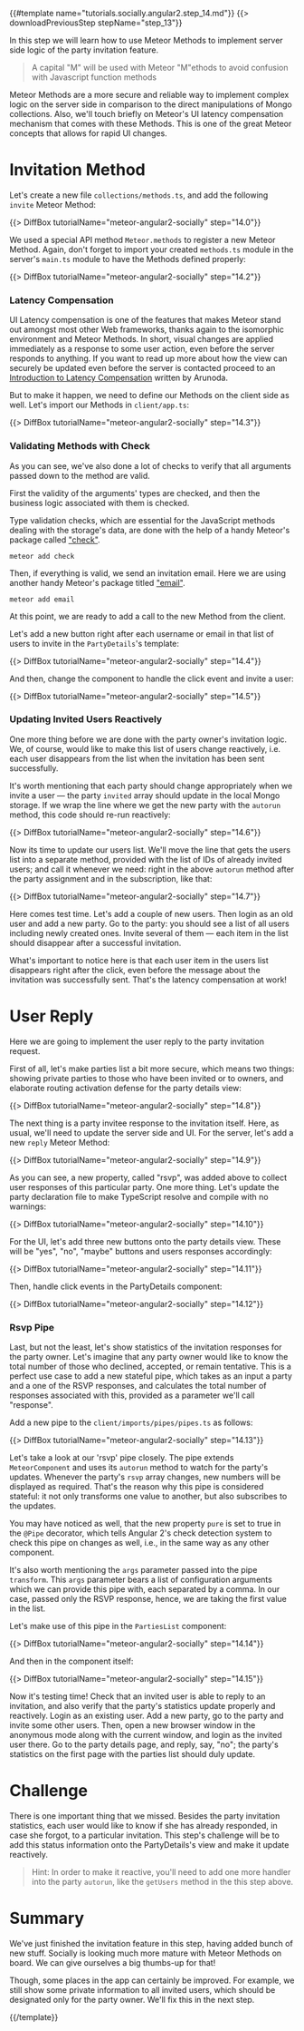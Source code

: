 {{#template name="tutorials.socially.angular2.step_14.md"}}
{{> downloadPreviousStep stepName="step_13"}}

In this step we will learn how to use Meteor Methods to
implement server side logic of the party invitation feature.

> A capital "M" will be used with Meteor "M"ethods to avoid confusion with Javascript function methods

Meteor Methods are a more secure and reliable way to
implement complex logic on the server side in comparison to the direct
manipulations of Mongo collections. Also, we'll touch briefly on
Meteor's UI latency compensation mechanism that comes with these Methods.
This is one of the great Meteor concepts that allows for rapid UI changes.

# Invitation Method

Let's create a new file `collections/methods.ts`, and add the following `invite` Meteor Method:

{{> DiffBox tutorialName="meteor-angular2-socially" step="14.0"}}

We used a special API method `Meteor.methods` to register
a new Meteor Method. Again, don't forget to import your created `methods.ts` module
in the server's `main.ts` module to have the Methods defined properly:

{{> DiffBox tutorialName="meteor-angular2-socially" step="14.2"}}

### Latency Compensation

UI Latency compensation is one of the features that makes Meteor stand out amongst most other Web frameworks, thanks again to the isomorphic environment and Meteor Methods.
In short, visual changes are applied immediately as a response to some user action,
even before the server responds to anything. If you want to read up more about how the view can securely be updated
even before the server is contacted proceed to an [Introduction to Latency Compensation](https://meteorhacks.com/introduction-to-latency-compensation) written by Arunoda.

But to make it happen, we need to define our Methods on the client side as well. Let's import our Methods in `client/app.ts`:

{{> DiffBox tutorialName="meteor-angular2-socially" step="14.3"}}

### Validating Methods with Check

As you can see, we've also done a lot of checks to verify that
all arguments passed down to the method are valid.

First the validity of the arguments' types are checked, and then
the business logic associated with them is checked.

Type validation checks, which are essential for the JavaScript methods dealing with the storage's data,
are done with the help of a handy Meteor's package called ["check"](https://atmospherejs.com/meteor/check).

    meteor add check

Then, if everything is valid, we send an invitation email.
Here we are using another handy Meteor's package titled ["email"](https://atmospherejs.com/meteor/email).

    meteor add email

At this point, we are ready to add a call to the new Method from the client.

Let's add a new button right after each username or email in that
list of users to invite in the `PartyDetails`'s template:

{{> DiffBox tutorialName="meteor-angular2-socially" step="14.4"}}

And then, change the component to handle the click event and invite a user:

{{> DiffBox tutorialName="meteor-angular2-socially" step="14.5"}}

### Updating Invited Users Reactively

One more thing before we are done with the party owner's invitation
logic. We, of course, would like to make this list of users
change reactively, i.e. each user disappears from the list
when the invitation has been sent successfully.

It's worth mentioning that each party should change appropriately
when we invite a user — the party `invited` array should update
in the local Mongo storage. If we wrap the line where
we get the new party with the `autorun` method, this code should
re-run reactively:

{{> DiffBox tutorialName="meteor-angular2-socially" step="14.6"}}

Now its time to update our users list.
We'll move the line that gets the users list into a
separate method, provided with the list of IDs of already invited users;
and call it whenever we need: right in the above `autorun` method after the party assignment and in the subscription, like that:

{{> DiffBox tutorialName="meteor-angular2-socially" step="14.7"}}

Here comes test time. Let's add a couple of new users.
Then login as an old user and add a new party.
Go to the party: you should see a list of all users including
newly created ones. Invite several of them — each item in the list
should disappear after a successful invitation.

What's important to notice here is that each user item in the users list
disappears right after the click, even before the message about
the invitation was successfully sent. That's the latency compensation at work!

# User Reply

Here we are going to implement the user reply to the party invitation request.

First of all, let's make parties list a bit more secure,
which means two things: showing private parties to those who have been invited
or to owners, and elaborate routing activation defense for the party details view:

{{> DiffBox tutorialName="meteor-angular2-socially" step="14.8"}}

The next thing is a party invitee response to the invitation itself. Here, as usual,
we'll need to update the server side and UI. For the server,
let's add a new `reply` Meteor Method:

{{> DiffBox tutorialName="meteor-angular2-socially" step="14.9"}}

As you can see, a new property, called "rsvp", was added
above to collect user responses of this particular party.
One more thing. Let's update the party declaration file to
make TypeScript resolve and compile with no warnings:

{{> DiffBox tutorialName="meteor-angular2-socially" step="14.10"}}

For the UI, let's add three new buttons onto the party details view.
These will be "yes", "no", "maybe" buttons and users responses accordingly:

{{> DiffBox tutorialName="meteor-angular2-socially" step="14.11"}}

Then, handle click events in the PartyDetails component:

{{> DiffBox tutorialName="meteor-angular2-socially" step="14.12"}}

### Rsvp Pipe

Last, but not the least, let's show statistics of the invitation responses for the party owner.
Let's imagine that any party owner
would like to know the total number of those who declined, accepted, or remain tentative.
This is a perfect use case to add a new stateful pipe, which takes as
an input a party and a one of the RSVP responses, and calculates the total number of responses
associated with this, provided as a parameter we'll call "response".

Add a new pipe to the `client/imports/pipes/pipes.ts` as follows:

{{> DiffBox tutorialName="meteor-angular2-socially" step="14.13"}}

Let's take a look at our 'rsvp' pipe closely. The pipe extends `MeteorComponent` and
uses its `autorun` method to watch for the party's updates.
Whenever the party's `rsvp` array changes, new numbers will be
displayed as required. That's the reason why this pipe is considered stateful:
it not only transforms one value to another, but also subscribes to the updates.

You may have noticed as well, that the new property `pure` is set to true
in the `@Pipe` decorator, which tells Angular 2's check detection
system to check this pipe on changes as well, i.e., in the same way as any other
component.

It's also worth mentioning the `args` parameter passed into the pipe `transform`. This `args` parameter
bears a list of configuration arguments which we can provide this pipe with,
each separated by a comma. In our case, passed only the RSVP response, hence, we are taking the first
value in the list.

Let's make use of this pipe in the `PartiesList` component:

{{> DiffBox tutorialName="meteor-angular2-socially" step="14.14"}}

And then in the component itself:

{{> DiffBox tutorialName="meteor-angular2-socially" step="14.15"}}

Now it's testing time! Check that an invited user is able to reply to an
invitation, and also verify that the party's statistics update properly and reactively.
Login as an existing user. Add a new party, go to the party and
invite some other users. Then, open a new browser window in the anonymous mode along with the current window,
and login as the invited user there. Go to the party details page, and reply, say, "no";
the party's statistics on the first page with the parties list should duly update.

# Challenge

There is one important thing that we missed. Besides the party invitation
statistics, each user would like to know if she has already responded, in case she forgot,
to a particular invitation. This step's challenge will be to add this status
information onto the PartyDetails's view and make it update reactively.

> Hint: In order to make it reactive, you'll need to add one more handler into
> the party `autorun`, like the `getUsers` method in the this step above.

# Summary

We've just finished the invitation feature in this step, having added bunch of new stuff.
Socially is looking much more mature with Meteor Methods on board. We can give ourselves
a big thumbs-up for that!

Though, some places in the app can certainly be improved. For example,
we still show some private information to all invited users, which should be designated only for the party owner.
We'll fix this in the next step.

{{/template}}
